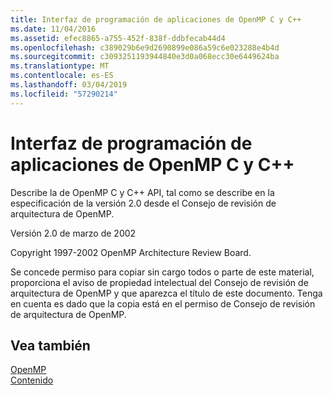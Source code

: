 ```yaml
---
title: Interfaz de programación de aplicaciones de OpenMP C y C++
ms.date: 11/04/2016
ms.assetid: efec8865-a755-452f-838f-ddbfecab44d4
ms.openlocfilehash: c389029b6e9d2690899e086a59c6e023288e4b4d
ms.sourcegitcommit: c3093251193944840e3d0a068ecc30e6449624ba
ms.translationtype: MT
ms.contentlocale: es-ES
ms.lasthandoff: 03/04/2019
ms.locfileid: "57290214"
---
```

# <a name="openmp-c-and-c-application-program-interface"></a>Interfaz de programación de aplicaciones de OpenMP C y C++

Describe la de OpenMP C y C++ API, tal como se describe en la especificación de la versión 2.0 desde el Consejo de revisión de arquitectura de OpenMP.

Versión 2.0 de marzo de 2002

Copyright 1997-2002 OpenMP Architecture Review Board.

Se concede permiso para copiar sin cargo todos o parte de este material, proporciona el aviso de propiedad intelectual del Consejo de revisión de arquitectura de OpenMP y que aparezca el título de este documento. Tenga en cuenta es dado que la copia está en el permiso de Consejo de revisión de arquitectura de OpenMP.

## <a name="see-also"></a>Vea también

[OpenMP](../../parallel/openmp/openmp-in-visual-cpp.md)<br/>
[Contenido](../../parallel/openmp/contents.md)
